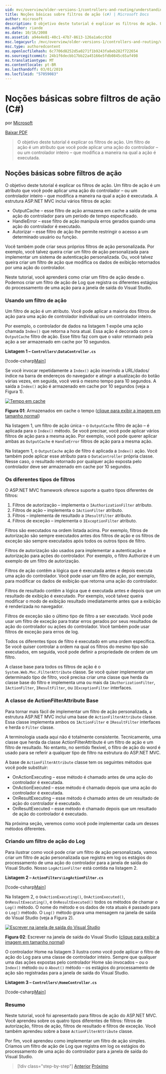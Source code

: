 ```yaml
---
uid: mvc/overview/older-versions-1/controllers-and-routing/understanding-action-filters-cs
title: Noções básicas sobre filtros de ação (c#) | Microsoft Docs
author: microsoft
description: O objetivo deste tutorial é explicar os filtros de ação. Um filtro de ação é um atributo que você pode aplicar a uma ação do controlador – ou um controlador inteiro...
ms.author: riande
ms.date: 10/16/2008
ms.assetid: a94e4e81-40c1-47b7-8613-126a1a6cc93d
msc.legacyurl: /mvc/overview/older-versions-1/controllers-and-routing/understanding-action-filters-cs
msc.type: authoredcontent
ms.openlocfilehash: 6c7706d8252d5a0271f1b9243fa8eb282f722654
ms.sourcegitcommit: 24b1f6decbb17bb22a45166e5fdb0845c65af498
ms.translationtype: MT
ms.contentlocale: pt-BR
ms.lasthandoff: 03/01/2019
ms.locfileid: "57059083"
---
```

<a name="understanding-action-filters-c"></a>Noções básicas sobre filtros de ação (C#)
====================
por [Microsoft](https://github.com/microsoft)

[Baixar PDF](http://download.microsoft.com/download/e/f/3/ef3f2ff6-7424-48f7-bdaa-180ef64c3490/ASPNET_MVC_Tutorial_14_CS.pdf)

> O objetivo deste tutorial é explicar os filtros de ação. Um filtro de ação é um atributo que você pode aplicar uma ação do controlador – ou um controlador inteiro – que modifica a maneira na qual a ação é executada.


## <a name="understanding-action-filters"></a>Noções básicas sobre filtros de ação

O objetivo deste tutorial é explicar os filtros de ação. Um filtro de ação é um atributo que você pode aplicar uma ação do controlador – ou um controlador inteiro – que modifica a maneira na qual a ação é executada. A estrutura ASP.NET MVC inclui vários filtros de ação:

- OutputCache – esse filtro de ação armazena em cache a saída de uma ação do controlador para um período de tempo especificado.
- HandleError – esse filtro de ação manipula erros gerados quando uma ação do controlador é executado.
- Autorizar – esse filtro de ação lhe permite restringir o acesso a um determinado usuário ou função.

Você também pode criar seus próprios filtros de ação personalizada. Por exemplo, você talvez queira criar um filtro de ação personalizada para implementar um sistema de autenticação personalizada. Ou, você talvez queira criar um filtro de ação que modifica os dados de exibição retornados por uma ação do controlador.

Neste tutorial, você aprenderá como criar um filtro de ação desde o. Podemos criar um filtro de ação de Log que registra os diferentes estágios do processamento de uma ação para a janela de saída do Visual Studio.

### <a name="using-an-action-filter"></a>Usando um filtro de ação

Um filtro de ação é um atributo. Você pode aplicar a maioria dos filtros de ação para uma ação de controlador individual ou um controlador inteiro.

Por exemplo, o controlador de dados na listagem 1 expõe uma ação chamada `Index()` que retorna a hora atual. Essa ação é decorada com o `OutputCache` filtro de ação. Esse filtro faz com que o valor retornado pela ação a ser armazenado em cache por 10 segundos.

**Listagem 1 – `Controllers\DataController.cs`**

[!code-csharp[Main](understanding-action-filters-cs/samples/sample1.cs)]

Se você invocar repetidamente a `Index()` ação inserindo a URL/dados/índice na barra de endereços do navegador e atingir a atualização do botão várias vezes, em seguida, você verá o mesmo tempo para 10 segundos. A saída a `Index()` ação é armazenado em cache por 10 segundos (veja a Figura 1).


[![Tempo em cache](understanding-action-filters-cs/_static/image2.png)](understanding-action-filters-cs/_static/image1.png)

**Figura 01**: Armazenados em cache o tempo ([clique para exibir a imagem em tamanho normal](understanding-action-filters-cs/_static/image3.png))


Na listagem 1, um filtro de ação única – o `OutputCache` filtro de ação – é aplicada para o `Index()` método. Se você precisar, você pode aplicar vários filtros de ação para a mesma ação. Por exemplo, você pode querer aplicar ambas as `OutputCache` e `HandleError` filtros de ação para a mesma ação.

Na listagem 1, o `OutputCache` ação de filtro é aplicada a `Index()` ação. Você também pode aplicar esse atributo para o `DataController` própria classe. Nesse caso, o resultado retornado por qualquer ação exposta pelo controlador deve ser armazenado em cache por 10 segundos.

### <a name="the-different-types-of-filters"></a>Os diferentes tipos de filtros

O ASP.NET MVC framework oferece suporte a quatro tipos diferentes de filtros:

1. Filtros de autorização – implementa o `IAuthorizationFilter` atributo.
2. Filtros de ação – implementa o `IActionFilter` atributo.
3. Filtros – implementa de resultado a `IResultFilter` atributo.
4. Filtros de exceção – implementa o `IExceptionFilter` atributo.

Filtros são executados na ordem listada acima. Por exemplo, filtros de autorização são sempre executados antes dos filtros de ação e os filtros de exceção são sempre executados após todos os outros tipos de filtro.

Filtros de autorização são usados para implementar a autenticação e autorização para ações do controlador. Por exemplo, o filtro Authorize é um exemplo de um filtro de autorização.

Filtros de ação contêm a lógica que é executada antes e depois executa uma ação do controlador. Você pode usar um filtro de ação, por exemplo, para modificar os dados de exibição que retorna uma ação do controlador.

Filtros de resultado contêm a lógica que é executada antes e depois que um resultado de exibição é executado. Por exemplo, você talvez queira modificar o modo de exibição resultado imediatamente antes que a exibição é renderizada no navegador.

Filtros de exceção são o último tipo de filtro a ser executado. Você pode usar um filtro de exceção para tratar erros gerados por seus resultados de ação do controlador ou ações do controlador. Você também pode usar filtros de exceção para erros de log.

Todos os diferentes tipos de filtro é executado em uma ordem específica. Se você quiser controlar a ordem na qual os filtros do mesmo tipo são executados, em seguida, você pode definir a propriedade de ordem de um filtro.

A classe base para todos os filtros de ação é o `System.Web.Mvc.FilterAttribute` classe. Se você quiser implementar um determinado tipo de filtro, você precisa criar uma classe que herda da classe base do filtro e implementa uma ou mais da `IAuthorizationFilter`, `IActionFilter`, `IResultFilter`, ou `IExceptionFilter` interfaces.

### <a name="the-base-actionfilterattribute-class"></a>A classe de ActionFilterAttribute Base

Para tornar mais fácil de implementar um filtro de ação personalizada, a estrutura ASP.NET MVC inclui uma base de `ActionFilterAttribute` classe. Essa classe implementa ambos os `IActionFilter` e `IResultFilter` interfaces e herda o `Filter` classe.

A terminologia usada aqui não é totalmente consistente. Tecnicamente, uma classe que herda da classe ActionFilterAttribute é um filtro de ação e um filtro de resultado. No entanto, no sentido flexível, o filtro de ação do word é usado para se referir a qualquer tipo de filtro na estrutura do ASP.NET MVC.

A base de `ActionFilterAttribute` classe tem os seguintes métodos que você pode substituir:

- OnActionExecuting – esse método é chamado antes de uma ação do controlador é executada.
- OnActionExecuted – esse método é chamado depois que uma ação do controlador é executada.
- OnResultExecuting – esse método é chamado antes de um resultado de ação do controlador é executado.
- OnResultExecuted – esse método é chamado depois que um resultado de ação do controlador é executado.

Na próxima seção, veremos como você pode implementar cada um desses métodos diferentes.

### <a name="creating-a-log-action-filter"></a>Criando um filtro de ação do Log

Para ilustrar como você pode criar um filtro de ação personalizada, vamos criar um filtro de ação personalizada que registra em log os estágios do processamento de uma ação do controlador para a janela de saída do Visual Studio. Nosso `LogActionFilter` está contida na listagem 2.

**Listagem 2 – `ActionFilters\LogActionFilter.cs`**

[!code-csharp[Main](understanding-action-filters-cs/samples/sample2.cs)]

Na listagem 2, o `OnActionExecuting()`, `OnActionExecuted()`, `OnResultExecuting()`, e `OnResultExecuted()` todos os métodos de chamar o `Log()` método. O nome do método e os dados de rota atuais é passado para o `Log()` método. O `Log()` método grava uma mensagem na janela de saída do Visual Studio (veja a Figura 2).


[![Escrever na janela de saída do Visual Studio](understanding-action-filters-cs/_static/image5.png)](understanding-action-filters-cs/_static/image4.png)

**Figura 02**: Escrever na janela de saída do Visual Studio ([clique para exibir a imagem em tamanho normal](understanding-action-filters-cs/_static/image6.png))


O controlador Home na listagem 3 ilustra como você pode aplicar o filtro de ação do Log para uma classe de controlador inteiro. Sempre que qualquer uma das ações expostas pelo controlador Home são invocados – ou o `Index()` método ou o `About()` método – os estágios do processamento de ação são registradas para a janela de saída do Visual Studio.

**Listagem 3 – `Controllers\HomeController.cs`**

[!code-csharp[Main](understanding-action-filters-cs/samples/sample3.cs)]

### <a name="summary"></a>Resumo

Neste tutorial, você foi apresentado para filtros de ação do ASP.NET MVC. Você aprendeu sobre os quatro tipos diferentes de filtros: filtros de autorização, filtros de ação, filtros de resultado e filtros de exceção. Você também aprendeu sobre a base `ActionFilterAttribute` classe.

Por fim, você aprendeu como implementar um filtro de ação simples. Criamos um filtro de ação de Log que registra em log os estágios do processamento de uma ação do controlador para a janela de saída do Visual Studio.

> [!div class="step-by-step"]
> [Anterior](asp-net-mvc-routing-overview-cs.md)
> [Próximo](improving-performance-with-output-caching-cs.md)
